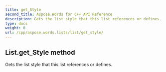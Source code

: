 ```yaml
---
title: get_Style
second_title: Aspose.Words for C++ API Reference
description: Gets the list style that this list references or defines. 
type: docs
weight: 0
url: /cpp/aspose.words.lists/list/get_style/
---
```

## List.get_Style method


Gets the list style that this list references or defines.

